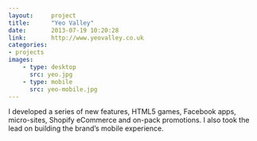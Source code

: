 ```yaml
---
layout:     project
title:      "Yeo Valley"
date:       2013-07-19 10:20:28
link:       http://www.yeovalley.co.uk
categories:
- projects
images:
    - type: desktop
      src: yeo.jpg
    - type: mobile
      src: yeo-mobile.jpg
---
```


I developed a series of new features, HTML5 games, Facebook apps,
micro-sites, Shopify eCommerce and on-pack promotions. I also took the
lead on building the brand’s mobile experience.
